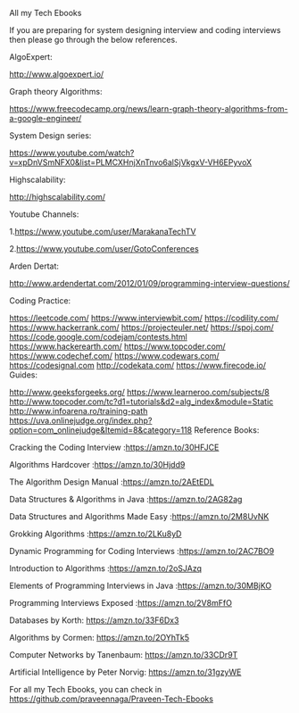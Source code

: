 All my Tech Ebooks

If you are preparing for system designing interview and coding interviews then please go through the below references.

AlgoExpert:

http://www.algoexpert.io/

Graph theory Algorithms:

https://www.freecodecamp.org/news/learn-graph-theory-algorithms-from-a-google-engineer/

System Design series:

https://www.youtube.com/watch?v=xpDnVSmNFX0&list=PLMCXHnjXnTnvo6alSjVkgxV-VH6EPyvoX

Highscalability:

http://highscalability.com/

Youtube Channels:

1.https://www.youtube.com/user/MarakanaTechTV

2.https://www.youtube.com/user/GotoConferences

Arden Dertat:

http://www.ardendertat.com/2012/01/09/programming-interview-questions/

Coding Practice:

https://leetcode.com/
https://www.interviewbit.com/
https://codility.com/
https://www.hackerrank.com/
https://projecteuler.net/
https://spoj.com/
https://code.google.com/codejam/contests.html
https://www.hackerearth.com/
https://www.topcoder.com/
https://www.codechef.com/
https://www.codewars.com/
https://codesignal.com
http://codekata.com/
https://www.firecode.io/
Guides:

http://www.geeksforgeeks.org/
https://www.learneroo.com/subjects/8
http://www.topcoder.com/tc?d1=tutorials&d2=alg_index&module=Static
http://www.infoarena.ro/training-path
https://uva.onlinejudge.org/index.php?option=com_onlinejudge&Itemid=8&category=118
Reference Books:

Cracking the Coding Interview :https://amzn.to/30HFJCE

Algorithms Hardcover :https://amzn.to/30Hjdd9

The Algorithm Design Manual :https://amzn.to/2AEtEDL

Data Structures & Algorithms in Java :https://amzn.to/2AG82ag

Data Structures and Algorithms Made Easy :https://amzn.to/2M8UvNK

Grokking Algorithms :https://amzn.to/2LKu8yD

Dynamic Programming for Coding Interviews :https://amzn.to/2AC7BO9

Introduction to Algorithms :https://amzn.to/2oSJAzq

Elements of Programming Interviews in Java :https://amzn.to/30MBjKO

Programming Interviews Exposed :https://amzn.to/2V8mFfO

Databases by Korth: https://amzn.to/33F6Dx3

Algorithms by Cormen: https://amzn.to/2OYhTk5

Computer Networks by Tanenbaum: https://amzn.to/33CDr9T

Artificial Intelligence by Peter Norvig: https://amzn.to/31gzyWE

For all my Tech Ebooks, you can check in https://github.com/praveennaga/Praveen-Tech-Ebooks